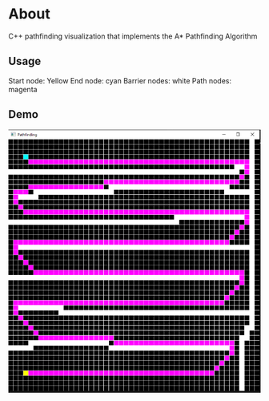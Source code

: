 # About
C++ pathfinding visualization that implements the A* Pathfinding Algorithm

## Usage
Start node: Yellow
End node: cyan
Barrier nodes: white
Path nodes: magenta

## Demo
![Screenshot](demo.png)